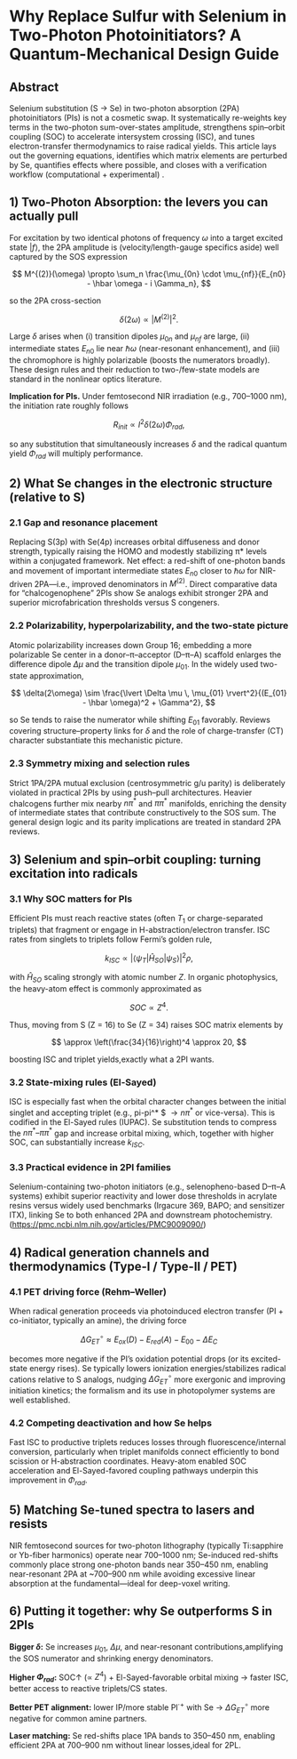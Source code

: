 # Why Replace Sulfur with Selenium in Two-Photon Photoinitiators? A Quantum-Mechanical Design Guide

## Abstract

Selenium substitution (S → Se) in two-photon absorption (2PA) photoinitiators (PIs) is not a cosmetic swap. It systematically re-weights key terms in the two-photon sum-over-states amplitude, strengthens spin–orbit coupling (SOC) to accelerate intersystem crossing (ISC), and tunes electron-transfer thermodynamics to raise radical yields. This article lays out the governing equations, identifies which matrix elements are perturbed by Se, quantifies effects where possible, and closes with a verification workflow (computational + experimental) .

## 1) Two-Photon Absorption: the levers you can actually pull

For excitation by two identical photons of frequency $\omega$ into a target excited state $\lvert f \rangle$, the 2PA amplitude is (velocity/length-gauge specifics aside) well captured by the SOS expression

$$
M^{(2)}(\omega) \propto \sum_n \frac{\mu_{0n} \cdot \mu_{nf}}{E_{n0} - \hbar \omega - i \Gamma_n},
$$

so the 2PA cross-section 

$$
\delta(2\omega) \propto \lvert M^{(2)} \rvert^2.
$$

Large $\delta$ arises when (i) transition dipoles $\mu_{0n}$ and $\mu_{nf}$ are large, (ii) intermediate states $E_{n0}$ lie near $\hbar \omega$ (near-resonant enhancement), and (iii) the chromophore is highly polarizable (boosts the numerators broadly). These design rules and their reduction to two-/few-state models are standard in the nonlinear optics literature.  


**Implication for PIs.** Under femtosecond NIR irradiation (e.g., 700–1000 nm), the initiation rate roughly follows

$$
R_{init} \propto I^2 \delta(2\omega) \Phi_{rad},
$$

so any substitution that simultaneously increases $\delta$ and the radical quantum yield $\Phi_{rad}$ will multiply performance.  


## 2) What Se changes in the electronic structure (relative to S)

### 2.1 Gap and resonance placement

Replacing S(3p) with Se(4p) increases orbital diffuseness and donor strength, typically raising the HOMO and modestly stabilizing π* levels within a conjugated framework. Net effect: a red-shift of one-photon bands and movement of important intermediate states $E_{n0}$ closer to $\hbar \omega$ for NIR-driven 2PA—i.e., improved denominators in $M^{(2)}$. Direct comparative data for “chalcogenophene” 2PIs show Se analogs exhibit stronger 2PA and superior microfabrication thresholds versus S congeners.  


### 2.2 Polarizability, hyperpolarizability, and the two-state picture

Atomic polarizability increases down Group 16; embedding a more polarizable Se center in a donor–π–acceptor (D–π–A) scaffold enlarges the difference dipole $\Delta \mu$ and the transition dipole $\mu_{01}$. In the widely used two-state approximation,

$$
\delta(2\omega) \sim \frac{\lvert \Delta \mu \, \mu_{01} \rvert^2}{(E_{01} - \hbar \omega)^2 + \Gamma^2},
$$

so Se tends to raise the numerator while shifting $E_{01}$ favorably. Reviews covering structure–property links for $\delta$ and the role of charge-transfer (CT) character substantiate this mechanistic picture.  


### 2.3 Symmetry mixing and selection rules

Strict 1PA/2PA mutual exclusion (centrosymmetric g/u parity) is deliberately violated in practical 2PIs by using push–pull architectures. Heavier chalcogens further mix nearby $n\pi^*$ and $\pi\pi^*$ manifolds, enriching the density of intermediate states that contribute constructively to the SOS sum. The general design logic and its parity implications are treated in standard 2PA reviews.  


## 3) Selenium and spin–orbit coupling: turning excitation into radicals

### 3.1 Why SOC matters for PIs

Efficient PIs must reach reactive states (often $T_1$ or charge-separated triplets) that fragment or engage in H-abstraction/electron transfer. ISC rates from singlets to triplets follow Fermi’s golden rule,

$$
k_{ISC} \propto \lvert \langle \psi_T \lvert \hat{H}_{SO} \rvert \psi_S \rangle \rvert^2 \rho,
$$

with $\hat{H}_{SO}$ scaling strongly with atomic number $Z$. In organic photophysics, the heavy-atom effect is commonly approximated as 

$$
SOC \propto Z^4.
$$

Thus, moving from S (Z = 16) to Se (Z = 34) raises SOC matrix elements by 

$$
\approx \left(\frac{34}{16}\right)^4 \approx 20,
$$

boosting ISC and triplet yields,exactly what a 2PI wants.  


### 3.2 State-mixing rules (El-Sayed)

ISC is especially fast when the orbital character changes between the initial singlet and accepting triplet (e.g., pi-pi^* $  $\rightarrow n\pi^*$ or vice-versa). This is codified in the El-Sayed rules (IUPAC). Se substitution tends to compress the $n\pi^*–\pi\pi^*$ gap and increase orbital mixing, which, together with higher SOC, can substantially increase $k_{ISC}$.  


### 3.3 Practical evidence in 2PI families

Selenium-containing two-photon initiators (e.g., selenopheno-based D–π–A systems) exhibit superior reactivity and lower dose thresholds in acrylate resins versus widely used benchmarks (Irgacure 369, BAPO; and sensitizer ITX), linking Se to both enhanced 2PA and downstream photochemistry.  
(https://pmc.ncbi.nlm.nih.gov/articles/PMC9009090/)

## 4) Radical generation channels and thermodynamics (Type-I / Type-II / PET)

### 4.1 PET driving force (Rehm–Weller)

When radical generation proceeds via photoinduced electron transfer (PI + co-initiator, typically an amine), the driving force

$$
\Delta G^\circ_{ET} \approx E_{ox}(D) - E_{red}(A) - E_{00} - \Delta E_C
$$

becomes more negative if the PI’s oxidation potential drops (or its excited-state energy rises). Se typically lowers ionization energies/stabilizes radical cations relative to S analogs, nudging $\Delta G^\circ_{ET}$ more exergonic and improving initiation kinetics; the formalism and its use in photopolymer systems are well established.  


### 4.2 Competing deactivation and how Se helps

Fast ISC to productive triplets reduces losses through fluorescence/internal conversion, particularly when triplet manifolds connect efficiently to bond scission or H-abstraction coordinates. Heavy-atom enabled SOC acceleration and El-Sayed-favored coupling pathways underpin this improvement in $\Phi_{rad}$.  


## 5) Matching Se-tuned spectra to lasers and resists

NIR femtosecond sources for two-photon lithography (typically Ti:sapphire or Yb-fiber harmonics) operate near 700–1000 nm; Se-induced red-shifts commonly place strong one-photon bands near 350–450 nm, enabling near-resonant 2PA at ~700–900 nm while avoiding excessive linear absorption at the fundamental—ideal for deep-voxel writing.



## 6) Putting it together: why Se outperforms S in 2PIs

**Bigger $\delta$:** Se increases $\mu_{01}$, $\Delta \mu$, and near-resonant contributions,amplifying the SOS numerator and shrinking energy denominators.  


**Higher $\Phi_{rad}$:** SOC↑ (∝ $Z^4$) + El-Sayed-favorable orbital mixing → faster ISC, better access to reactive triplets/CS states.  


**Better PET alignment:** lower IP/more stable PI$^{\cdot+}$ with Se → $\Delta G^\circ_{ET}$ more negative for common amine partners.  


**Laser matching:** Se red-shifts place 1PA bands to 350–450 nm, enabling efficient 2PA at 700–900 nm without linear losses,ideal for 2PL.  


